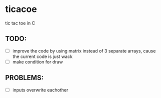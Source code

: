 # ticacoe
tic tac toe in C

## TODO:
- [ ] improve the code by using matrix instead of 3 separate arrays, cause the current code is just wack
- [ ] make condition for draw

## PROBLEMS:
- [ ] inputs overwrite eachother